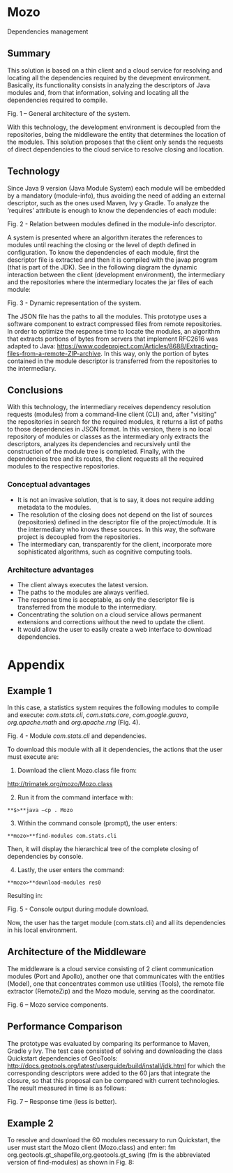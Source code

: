 # Mozo
Dependencies management

## Summary
This solution is based on a thin client and a cloud service for resolving and locating all the dependencies required by the devepment environment. Basically, its functionality consists in analyzing the descriptors of Java modules and, from that information, solving and locating all the dependencies required to compile.



Fig. 1 – General architecture of the system.

With this technology, the development environment is decoupled from the repositories, being the middleware the entity that determines the location of the modules. This solution proposes that the client only sends the requests of direct dependencies to the cloud service to resolve closing and location.

## Technology
Since Java 9 version (Java Module System) each module will be embedded by a mandatory (module-info), thus avoiding the need of adding an external descriptor, such as the ones used Maven, Ivy y Gradle. To analyze the ‘requires’ attribute is enough to know the dependencies of each module:



Fig. 2 - Relation between modules defined in the module-info descriptor.

A system is presented where an algorithm iterates the references to modules until reaching the closing or the level of depth defined in configuration. To know the dependencies of each module, first the descriptor file is extracted and then it is compiled with the javap program (that is part of the JDK). See in the following diagram the dynamic interaction between the client (development environment), the intermediary and the repositories where the intermediary locates the jar files of each module:



Fig. 3 - Dynamic representation of the system.

The JSON file has the paths to all the modules. This prototype uses a software component to extract compressed files from remote repositories. In order to optimize the response time to locate the modules, an algorithm that extracts portions of bytes from servers that implement RFC2616 was adapted to Java: https://www.codeproject.com/Articles/8688/Extracting-files-from-a-remote-ZIP-archive. In this way, only the portion of bytes contained in the module descriptor is transferred from the repositories to the intermediary. 

## Conclusions
With this technology, the intermediary receives dependency resolution requests (modules) from a command-line client (CLI) and, after "visiting" the repositories in search for the required modules, it returns a list of paths to those dependencies in JSON format. In this version, there is no local repository of modules or classes as the intermediary only extracts the descriptors, analyzes its dependencies and recursively until the construction of the module tree is completed.
Finally, with the dependencies tree and its routes, the client requests all the required modules to the respective repositories.

### Conceptual advantages
* It is not an invasive solution, that is to say, it does not require adding metadata to the modules.
* The resolution of the closing does not depend on the list of sources (repositories) defined in the descriptor file of the project/module. It is the intermediary who knows these sources. In this way, the software project is decoupled from the repositories. 
* The intermediary can, transparently for the client, incorporate more sophisticated algorithms, such as cognitive computing tools.

### Architecture advantages
* The client always executes the latest version.
* The paths to the modules are always verified.
* The response time is acceptable, as only the descriptor file is transferred from the module to the intermediary.
* Concentrating the solution on a cloud service allows permanent extensions and corrections without the need to update the client.
* It would allow the user to easily create a web interface to download dependencies.


# Appendix

## Example 1
In this case, a statistics system requires the following modules to compile and execute: *com.stats.cli*, *com.stats.core*, *com.google.guava*, *org.apache.math* and *org.apache.rng* (Fig. 4).


Fig. 4 - Module *com.stats.cli* and dependencies.

To download this module with all it dependencies, the actions that the user must execute are:

1. Download the client Mozo.class file from:

http://trimatek.org/mozo/Mozo.class

2. Run it from the command interface with:

`**$>**java –cp . Mozo`

3. Within the command console (prompt), the user enters:

`**mozo>**find-modules com.stats.cli`

Then, it will display the hierarchical tree of the complete closing of dependencies by console.

4. Lastly, the user enters the command:

`**mozo>**download-modules res0`

Resulting in:


Fig. 5 - Console output during module download.

Now, the user has the target module (com.stats.cli) and all its dependencies in his local environment.

## Architecture of the Middleware
The middleware is a cloud service consisting of 2 client communication modules (Port and Apollo), another one that communicates with the entities (Model), one that concentrates common use utilities (Tools), the remote file extractor (RemoteZip) and the Mozo module, serving as the coordinator.


Fig. 6 – Mozo service components.

## Performance Comparison
The prototype was evaluated by comparing its performance to Maven, Gradle y Ivy. The test case consisted of solving and downloading the class Quickstart dependencies of GeoTools: http://docs.geotools.org/latest/userguide/build/install/jdk.html for which the corresponding descriptors were added to the 60 jars that integrate the closure, so that this proposal can be compared with current technologies.  The result measured in time is as follows:



Fig. 7 – Response time (less is better).


## Example 2
To resolve and download the 60 modules necessary to run Quickstart, the user must start the Mozo client (Mozo.class) and enter:
fm org.geotools.gt_shapefile,org.geotools.gt_swing (fm is the abbreviated version of find-modules) as shown in Fig. 8:





